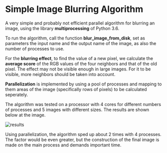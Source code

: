 # Simple Image Blurring Algorithm

A very simple and probably not efficient parallel algorithm for blurring an image, using the library **multiprocessing** of Python 3.6.

To run the algorithm, call the function **blur_image_from_disk**, set as parameters the input name and the output name of the image, as also the number of processes to use.

For the **blurring effect**, to find the value of a new pixel, we calculate the **average score** of the RGB values of the four neighbors and that of the old pixel. The effect may not be visible enough in large images. For it to be visible, more neighbors should be taken into account.

**Parallelization** is implemented by using a pool of processes and mapping to them areas of the image (specifically rows of pixels) to be calculated seperately.

The algorithm was tested on a processor with 4 cores for different numbers of processes and 5 images with different sizes. The results are shown below at the image.

![results](https://user-images.githubusercontent.com/22857719/36328453-d61d7688-136a-11e8-9066-5d1a68589625.png)

Using parallelization, the algorithm sped up about 2 times with 4 processes. The factor would be even greater, but the construction of the final image is made on the main process and demands important time.
